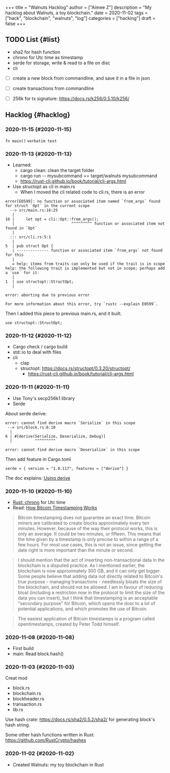 +++
title = "Walnuts Hacklog"
author = ["Aimee Z"]
description = "My hacklog about Walnuts, a toy blockchain."
date = 2020-11-02
tags = ["hack", "blockchain", "walnuts", "log"]
categories = ["hacking"]
draft = false
+++

## <span class="org-todo todo TODO">TODO</span> List {#list}

-   sha2 for hash function
-   chrono for Utc time as timestamp
-   serde for storage, write & read to a file on disc
-   cli
-   [ ] create a new block from commandline,
    and save it in a file in json
-   [ ] create transactions from commandline
-   [ ] 256k for tx signature: <https://docs.rs/k256/0.5.10/k256/>


## Hacklog {#hacklog}


### 2020-11-15 {#2020-11-15}

`fn main()`
`verbatim text`


### 2020-11-13 {#2020-11-13}

-   Learned:
    -   cargo clean: clean the target folder
    -   cargo run -- mysubcommand == target/walnuts mysubcommand
    -   <https://rust-cli.github.io/book/tutorial/cli-args.html>
-   Use structopt as cli in main.rs
    -   When I moved the cli related code to cli.rs, there is an error

<!--listend-->

```nil
error[E0599]: no function or associated item named `from_args` found for struct `Opt` in the current scope
  --> src/main.rs:16:25
   |
16 |     let opt = cli::Opt::from_args();
   |                         ^^^^^^^^^ function or associated item not found in `Opt`
   |
  ::: src/cli.rs:5:1
   |
5  | pub struct Opt {
   | -------------- function or associated item `from_args` not found for this
   |
   = help: items from traits can only be used if the trait is in scope
help: the following trait is implemented but not in scope; perhaps add a `use` for it:
   |
1  | use structopt::StructOpt;
   |

error: aborting due to previous error

For more information about this error, try `rustc --explain E0599`.
```

Then I added this piece to previous main.rs, and it built.

```nil
use structopt::StructOpt;
```


### 2020-11-12 {#2020-11-12}

-   Cargo check / cargo build
-   std::io to deal with files
-   cli
    -   clap
    -   structopt: <https://docs.rs/structopt/0.3.20/structopt/>
        -   <https://rust-cli.github.io/book/tutorial/cli-args.html>


### 2020-11-11 {#2020-11-11}

-   Use Tony's secp256k1 library
-   Serde

About serde derive:

```nil
error: cannot find derive macro `Serialize` in this scope
 --> src/block.rs:6:10
  |
6 | #[derive(Serialize, Deserialize, Debug)]
  |          ^^^^^^^^^

error: cannot find derive macro `Deserialize` in this scope
```

Then add feature in Cargo.toml

```nil
serde = { version = "1.0.117", features = ["derive"] }
```

The doc explains:
[Using derive](https://serde.rs/derive.html)


### 2020-11-10 {#2020-11-10}

-   [Rust: chrono](https://docs.rs/chrono/0.4.19/chrono/struct.DateTime.html) for Utc time
-   Read: [How Bitcoin Timestamping Works](https://betweentwocommits.com/blog/how-bitcoin-timestamping-works)

>Bitcoin timestamping does not guarantee an exact time.
Bitcoin miners are calibrated to create blocks approximately
every ten minutes.
However, because of the way their protocol works,
this is only an average. It could be two minutes, or fifteen.
This means that the time given by a timestamp is
only precise to within a range of a few hours.
For most use cases, this is not an issue,
since getting the date right is more important than
the minute or second.

>I should mention that the act of inserting non-transactional data
in the blockchain is a disputed practice.
As I mentioned earlier,
the blockchain is now approximately 300 GB,
and it can only get bigger. Some people believe that
adding data not directly related to Bitcoin's true purpose -
managing transactions - needlessly bloats the size of the blockchain,
and should not be allowed.
I am in favour of reducing bloat (including
a restriction now in the protocol to limit the size of the data
you can insert), but I think that timestamping is an acceptable
"secondary purpose" for Bitcoin, which opens the door to
a lot of potential applications, and which promotes
the use of Bitcoin.

>The easiest application of Bitcoin timestamps
is a program called opentimestamps, created by Peter Todd himself.


### 2020-11-08 {#2020-11-08}

-   First build
-   main: Read block.hash()


### 2020-11-03 {#2020-11-03}

Creat mod

-   block.rs
-   blockchain.rs
-   blockheader.rs
-   transaction.rs
-   lib.rs

Use hash crate: <https://docs.rs/sha2/0.5.2/sha2/>
for generating block's hash string.

Some other hash functions written in Rust:
<https://github.com/RustCrypto/hashes>


### 2020-11-02 {#2020-11-02}

-   Created Walnuts: my toy blockchain in Rust